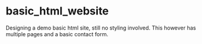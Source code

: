 # basic_html_website
Designing a demo basic html site, still no styling involved. This however has multiple pages and a basic contact form.
